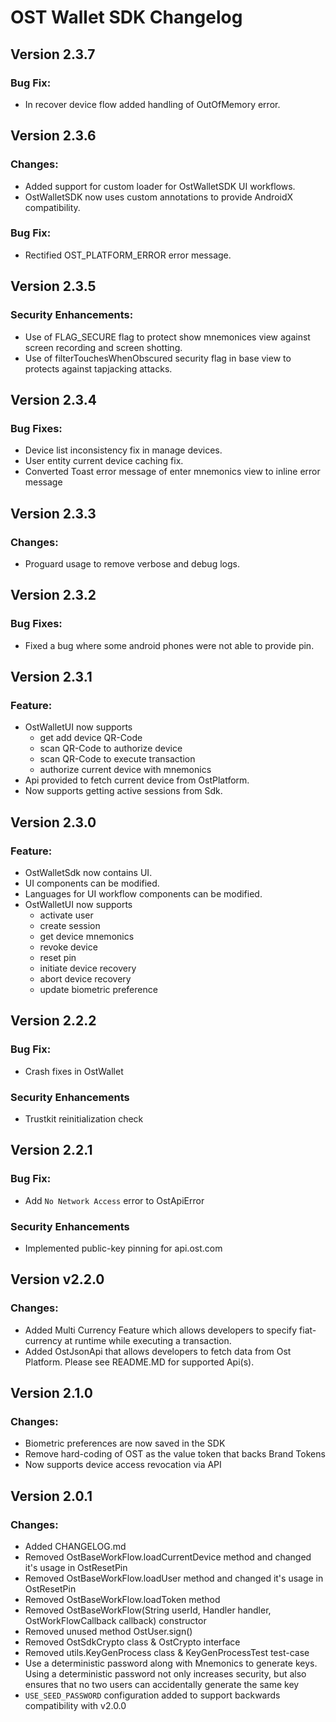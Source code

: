 # OST Wallet SDK Changelog

## Version 2.3.7
### Bug Fix:
* In recover device flow added handling of OutOfMemory error.

## Version 2.3.6
### Changes:
* Added support for custom loader for OstWalletSDK UI workflows.
* OstWalletSDK now uses custom annotations to provide AndroidX compatibility.
### Bug Fix:
* Rectified OST_PLATFORM_ERROR error message.

## Version 2.3.5
### Security Enhancements:
* Use of FLAG_SECURE flag to protect show mnemonices view against screen recording and screen shotting.
* Use of filterTouchesWhenObscured security flag in base view to protects against tapjacking attacks.

## Version 2.3.4
### Bug Fixes:
* Device list inconsistency fix in manage devices.
* User entity current device caching fix.
* Converted Toast error message of enter mnemonics view to inline error message

## Version 2.3.3
### Changes:
* Proguard usage to remove verbose and debug logs.

## Version 2.3.2
### Bug Fixes:
* Fixed a bug where some android phones were not able to provide pin.

## Version 2.3.1
### Feature:
* OstWalletUI now supports
    - get add device QR-Code
    - scan QR-Code to authorize device
    - scan QR-Code to execute transaction
    - authorize current device with mnemonics
* Api provided to fetch current device from OstPlatform.
* Now supports getting active sessions from Sdk.

## Version 2.3.0
### Feature:
* OstWalletSdk now contains UI.
* UI components can be modified.
* Languages for UI workflow components can be modified.
* OstWalletUI now supports
    - activate user
    - create session
    - get device mnemonics
    - revoke device
    - reset pin
    - initiate device recovery
    - abort device recovery
    - update biometric preference

## Version 2.2.2
### Bug Fix:
* Crash fixes in OstWallet

### Security Enhancements
* Trustkit reinitialization check

## Version 2.2.1
### Bug Fix:
* Add `No Network Access` error to OstApiError

### Security Enhancements
* Implemented public-key pinning for api.ost.com

## Version v2.2.0
### Changes: 
* Added Multi Currency Feature which allows developers to specify fiat-currency at runtime while executing a transaction.
* Added OstJsonApi that allows developers to fetch data from Ost Platform. Please see README.MD for supported Api(s).

## Version 2.1.0
### Changes: 
* Biometric preferences are now saved in the SDK
* Remove hard-coding of OST as the value token that backs Brand Tokens 
* Now supports device access revocation via API

## Version 2.0.1

### Changes:
* Added CHANGELOG.md
* Removed OstBaseWorkFlow.loadCurrentDevice method and changed it's usage in OstResetPin
* Removed OstBaseWorkFlow.loadUser method and changed it's usage in OstResetPin
* Removed OstBaseWorkFlow.loadToken method
* Removed OstBaseWorkFlow(String userId, Handler handler, OstWorkFlowCallback callback) constructor
* Removed unused method OstUser.sign() 
* Removed OstSdkCrypto class & OstCrypto interface
* Removed utils.KeyGenProcess class & KeyGenProcessTest test-case
* Use a deterministic password along with Mnemonics to generate keys. Using a deterministic password not only increases security, but also ensures that no two users can accidentally generate the same key
* `USE_SEED_PASSWORD` configuration added to support backwards compatibility with v2.0.0


